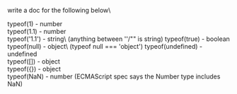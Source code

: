 write a doc for the following below\

typeof(1) - number\
typeof(1.1) - number\
typeof('1.1') - string\ (anything between ''/"" is string)
typeof(true) - boolean\
typeof(null) - object\ (typeof null === 'object')
typeof(undefined) - undefined\
typeof([]) - object\
typeof({}) - object\
typeof(NaN) - number (ECMAScript spec says the Number type includes NaN)
